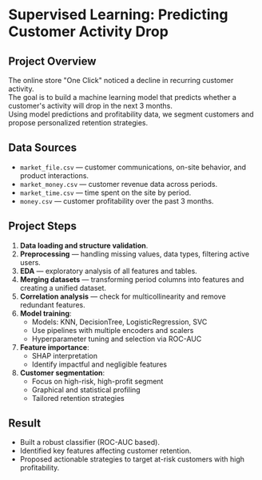 # Supervised Learning: Predicting Customer Activity Drop

## Project Overview

The online store "One Click" noticed a decline in recurring customer activity.  
The goal is to build a machine learning model that predicts whether a customer's activity will drop in the next 3 months.  
Using model predictions and profitability data, we segment customers and propose personalized retention strategies.

## Data Sources

- `market_file.csv` — customer communications, on-site behavior, and product interactions.
- `market_money.csv` — customer revenue data across periods.
- `market_time.csv` — time spent on the site by period.
- `money.csv` — customer profitability over the past 3 months.

## Project Steps

1. **Data loading and structure validation**.
2. **Preprocessing** — handling missing values, data types, filtering active users.
3. **EDA** — exploratory analysis of all features and tables.
4. **Merging datasets** — transforming period columns into features and creating a unified dataset.
5. **Correlation analysis** — check for multicollinearity and remove redundant features.
6. **Model training**:
   - Models: KNN, DecisionTree, LogisticRegression, SVC
   - Use pipelines with multiple encoders and scalers
   - Hyperparameter tuning and selection via ROC-AUC
7. **Feature importance**:
   - SHAP interpretation
   - Identify impactful and negligible features
8. **Customer segmentation**:
   - Focus on high-risk, high-profit segment
   - Graphical and statistical profiling
   - Tailored retention strategies

## Result

- Built a robust classifier (ROC-AUC based).
- Identified key features affecting customer retention.
- Proposed actionable strategies to target at-risk customers with high profitability.
